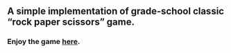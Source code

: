 ## A simple implementation of grade-school classic “rock paper scissors” game.

### Enjoy the game [here](https://andrewr224.github.io/rock-paper-scissors/).
